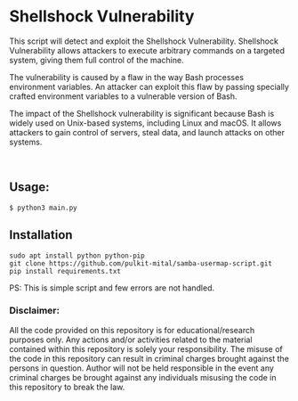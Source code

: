 # Shellshock Vulnerability


This script will detect and exploit the Shellshock Vulnerability. 
Shellshock Vulnerability allows attackers to execute arbitrary commands on a targeted system, giving them full control of the machine.

The vulnerability is caused by a flaw in the way Bash processes environment variables. An attacker can exploit this flaw by passing specially crafted environment variables to a vulnerable version of Bash.

The impact of the Shellshock vulnerability is significant because Bash is widely used on Unix-based systems, including Linux and macOS. It allows attackers to gain control of servers, steal data, and launch attacks on other systems.

<br/>

## Usage:
```shell
$ python3 main.py 
```

## Installation

    sudo apt install python python-pip
    git clone https://github.com/pulkit-mital/samba-usermap-script.git
    pip install requirements.txt

PS: This is simple script and few errors are not handled.

### Disclaimer:

All the code provided on this repository is for educational/research purposes only. Any actions and/or activities related to the material contained within this repository is solely your responsibility. The misuse of the code in this repository can result in criminal charges brought against the persons in question. Author will not be held responsible in the event any criminal charges be brought against any individuals misusing the code in this repository to break the law.
